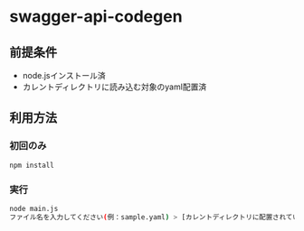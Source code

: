 # swagger-api-codegen

## 前提条件

- node.jsインストール済
- カレントディレクトリに読み込む対象のyaml配置済

## 利用方法
### 初回のみ
```
npm install 
```
### 実行
```bash
node main.js
ファイル名を入力してください(例：sample.yaml) > [カレントディレクトリに配置されているyamlファイル名]
```
